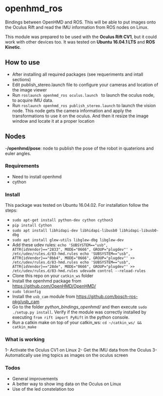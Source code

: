 # openhmd_ros

Bindings between OpenHMD and ROS. This will be able to put images onto the Oculus Rift and read the IMU information from ROS nodes on Linux.

This module was prepared to be used with the **Oculus Rift CV1**, but it could work with other devices too. It was tested on **Ubuntu 16.04.1 LTS** and **ROS Kinetic**.

## How to use
- After installing all required packages (see requeriments and intall sections)
- Edit publish_stereo.launch file to configure your cameras and location of the image viewer
- Run `roslaunch openhmd_ros oculus.launch ` to launch the oculus node, to acquire IMU data.
- Run `roslaunch openhmd_ros publish_stereo.launch` to launch the vision node. This node gets the camera information and apply the transformations to use it on the oculus. And then it resize the image window and locate it at a proper location

## Nodes

-**/openhmd/pose**: node to publish the pose of the robot in quaterions and euler angles.

### Requirements
* Need to install openhmd
* cython

### Install

This package was tested on Ubuntu 16.04.02. For installation follow the steps:

* `sudo apt-get install python-dev cython cython3`
* `pip install Cython`
* `sudo apt install libhidapi-dev libhidapi-libusb0 libhidapi-libusb0-dbg`
* `sudo apt install glew-utils libglew-dbg libglew-dev`
* Add these udev rules:
	`echo 'SUBSYSTEM=="usb", ATTR{idVendor}=="2833", MODE="0666", GROUP="plugdev"' > /etc/udev/rules.d/83-hmd.rules
    echo 'SUBSYSTEM=="usb", ATTR{idVendor}=="0bb4", MODE="0666", GROUP="plugdev"' >> /etc/udev/rules.d/83-hmd.rules
    echo 'SUBSYSTEM=="usb", ATTR{idVendor}=="28de", MODE="0666", GROUP="plugdev"' >> /etc/udev/rules.d/83-hmd.rules
    udevadm control --reload-rules`
* Clone this repo on your `catkin_ws` folder
* Install the openhmd package from https://github.com/OpenHMD/OpenHMD/
* `sudo ldconfig`
* Install the `usb_cam` module from https://github.com/bosch-ros-pkg/usb_cam
* Go to the folder *python_bindings_openhmd/* and then execute `sudo ./setup.py install`. Verify if the module was correctly installed by executing `from rift import PyRift` in the python console.
* Run a catkin make on top of your catkin_ws: `cd ~/catkin_ws/ && catkin_make`

### What is working

1- Activate the Oculus CV1 on Linux
2- Get the IMU data from the Oculus
3- Automatically use img topics as images on the oculus screen

### Todos
* General improvements
* A better way to show img data on the Oculus on Linux
* Use of the led constelation too
